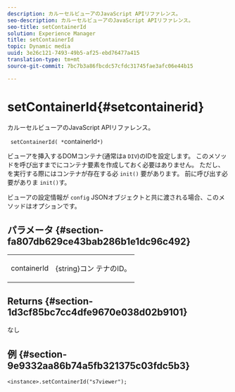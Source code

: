 ```yaml
---
description: カルーセルビューアのJavaScript APIリファレンス。
seo-description: カルーセルビューアのJavaScript APIリファレンス。
seo-title: setContainerId
solution: Experience Manager
title: setContainerId
topic: Dynamic media
uuid: 3e26c121-7493-49b5-af25-ebd76477a415
translation-type: tm+mt
source-git-commit: 7bc7b3a86fbcdc57cfdc31745fae3afc06e44b15

---
```



# setContainerId{#setcontainerid}

カルーセルビューアのJavaScript APIリファレンス。

` setContainerId( *`containerId`*)`

ビューアを挿入するDOMコンテナ(通常はa `DIV`)のIDを設定します。 このメソッドを呼び出すまでにコンテナ要素を作成しておく必要はありません。 ただし、を実行する際にはコンテナが存在する必 `init()` 要があります。 前に呼び出す必要がありま `init()`す。

ビューアの設定情報が `config` JSONオブジェクトと共に渡される場合、このメソッドはオプションです。

## パラメータ {#section-fa807db629ce43bab286b1e1dc96c492}

<table id="table_896DFF34A68A403DB93A6D597461A573"> 
 <tbody> 
  <tr> 
   <td colname="col1"> <p> <span class="codeph"> <span class="varname"> containerId </span></span> </p> </td> 
   <td colname="col2"> <p> <span class="codeph"> {string}コン </span> テナのID。 </p> </td> 
  </tr> 
 </tbody> 
</table>

## Returns {#section-1d3cf85bc7cc4dfe9670e038d02b9101}

なし

## 例 {#section-9e9332aa86b74a5fb321375c03fdc5b3}

```
<instance>.setContainerId("s7viewer");
```


